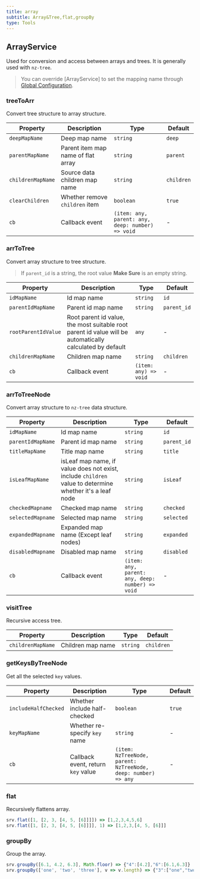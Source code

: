```yaml
---
title: array
subtitle: Array&Tree,flat,groupBy
type: Tools
---
```


## ArrayService

Used for conversion and access between arrays and trees. It is generally used with `nz-tree`.

> You can override [ArrayService] to set the mapping name through [Global Configuration](/docs/global-config).

### treeToArr

Convert tree structure to array structure.

| Property | Description | Type | Default |
|----------|-------------|------|---------|
| `deepMapName` | Deep map name | `string` | `deep` |
| `parentMapName` | Parent item map name of flat array | `string` | `parent` |
| `childrenMapName` | Source data children map name | `string` | `children` |
| `clearChildren` | Whether remove `children` item | `boolean` | `true` |
| `cb` | Callback event | `(item: any, parent: any, deep: number) => void` | - |

### arrToTree

Convert array structure to tree structure.

> If `parent_id` is a string, the root value **Make Sure** is an empty string.

| Property | Description | Type | Default |
|----------|-------------|------|---------|
| `idMapName` | Id map name | `string` | `id` |
| `parentIdMapName` | Parent id map name | `string` | `parent_id` |
| `rootParentIdValue` | Root parent id value, the most suitable root parent id value will be automatically calculated by default | `any` | - |
| `childrenMapName` | Children map name | `string` | `children` |
| `cb` | Callback event | `(item: any) => void` | - |

### arrToTreeNode

Convert array structure to `nz-tree` data structure.

| Property | Description | Type | Default |
|----------|-------------|------|---------|
| `idMapName` | Id map name | `string` | `id` |
| `parentIdMapName` | Parent id map name | `string` | `parent_id` |
| `titleMapName` | Title map name | `string` | `title` |
| `isLeafMapName` | isLeaf map name, if value does not exist, include `children` value to determine whether it's a leaf node | `string` | `isLeaf` |
| `checkedMapname` | Checked map name | `string` | `checked` |
| `selectedMapname` | Selected map name | `string` | `selected` |
| `expandedMapname` | Expanded map name (Except leaf nodes) | `string` | `expanded` |
| `disabledMapname` | Disabled map name | `string` | `disabled` |
| `cb` | Callback event | `(item: any, parent: any, deep: number) => void` | - |

### visitTree

Recursive access tree.

| Property | Description | Type | Default |
|----------|-------------|------|---------|
| `childrenMapName` | Children map name | `string` | `children` |

### getKeysByTreeNode

Get all the selected `key` values.

| Property | Description | Type | Default |
|----------|-------------|------|---------|
| `includeHalfChecked` | Whether include half-checked | `boolean` | `true` |
| `keyMapName` | Whether re-specify `key` name | `string` | - |
| `cb` | Callback event, return `key` value | `(item: NzTreeNode, parent: NzTreeNode, deep: number) => any` | - |

### flat

Recursively flattens array.

```ts
srv.flat([1, [2, 3, [4, 5, [6]]]]) => [1,2,3,4,5,6]
srv.flat([1, [2, 3, [4, 5, [6]]]], 1) => [1,2,3,[4, 5, [6]]]
```

### groupBy

Group the array.

```ts
srv.groupBy([6.1, 4.2, 6.3], Math.floor) => {"4":[4.2],"6":[6.1,6.3]}
srv.groupBy(['one', 'two', 'three'], v => v.length) => {"3":["one","two"],"5":["three"]}
```
